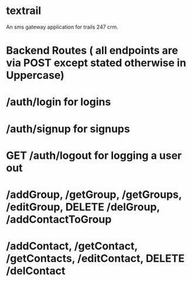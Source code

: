 # textrail
An sms gateway application for trails 247 crm.


# Backend Routes ( all endpoints are via POST except stated otherwise in Uppercase)
# /auth/login for logins
# /auth/signup for signups
# GET /auth/logout for logging a user out
# /addGroup, /getGroup, /getGroups, /editGroup, DELETE /delGroup, /addContactToGroup
# /addContact, /getContact, /getContacts, /editContact, DELETE /delContact
